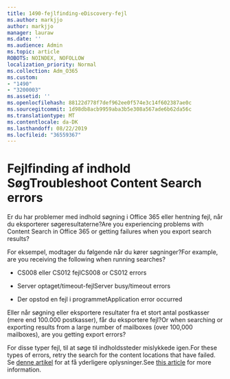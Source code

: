 ```yaml
---
title: 1490-fejlfinding-eDiscovery-fejl
ms.author: markjjo
author: markjjo
manager: lauraw
ms.date: ''
ms.audience: Admin
ms.topic: article
ROBOTS: NOINDEX, NOFOLLOW
localization_priority: Normal
ms.collection: Adm_O365
ms.custom:
- "1490"
- "3200003"
ms.assetid: ''
ms.openlocfilehash: 88122d778f7def962ee0f574e3c14f602387ae0c
ms.sourcegitcommit: 1d98db8acb9959aba3b5e308a567ade6b62da56c
ms.translationtype: MT
ms.contentlocale: da-DK
ms.lasthandoff: 08/22/2019
ms.locfileid: "36559367"
---
```

# <a name="troubleshoot-content-search-errors"></a><span data-ttu-id="1d385-102">Fejlfinding af indhold Søg</span><span class="sxs-lookup"><span data-stu-id="1d385-102">Troubleshoot Content Search errors</span></span>

<span data-ttu-id="1d385-103">Er du har problemer med indhold søgning i Office 365 eller hentning fejl, når du eksporterer søgeresultaterne?</span><span class="sxs-lookup"><span data-stu-id="1d385-103">Are you experiencing problems with Content Search in Office 365 or getting failures when you export search results?</span></span>

<span data-ttu-id="1d385-104">For eksempel, modtager du følgende når du kører søgninger?</span><span class="sxs-lookup"><span data-stu-id="1d385-104">For example, are you receiving the following when running searches?</span></span>

- <span data-ttu-id="1d385-105">CS008 eller CS012 fejl</span><span class="sxs-lookup"><span data-stu-id="1d385-105">CS008 or CS012 errors</span></span>

- <span data-ttu-id="1d385-106">Server optaget/timeout-fejl</span><span class="sxs-lookup"><span data-stu-id="1d385-106">Server busy/timeout errors</span></span>

- <span data-ttu-id="1d385-107">Der opstod en fejl i programmet</span><span class="sxs-lookup"><span data-stu-id="1d385-107">Application error occurred</span></span>

<span data-ttu-id="1d385-108">Eller når søgning eller eksportere resultater fra et stort antal postkasser (mere end 100.000 postkasser), får du eksportere fejl?</span><span class="sxs-lookup"><span data-stu-id="1d385-108">Or when searching or exporting results from a large number of mailboxes (over 100,000 mailboxes), are you getting export errors?</span></span>

<span data-ttu-id="1d385-109">For disse typer fejl, til at søge til indholdssteder mislykkede igen.</span><span class="sxs-lookup"><span data-stu-id="1d385-109">For these types of errors, retry the search for the content locations that have failed.</span></span> <span data-ttu-id="1d385-110">Se [denne artikel](https://docs.microsoft.com/office365/securitycompliance/retry-failed-content-search) for at få yderligere oplysninger.</span><span class="sxs-lookup"><span data-stu-id="1d385-110">See  [this article](https://docs.microsoft.com/office365/securitycompliance/retry-failed-content-search) for more information.</span></span>
